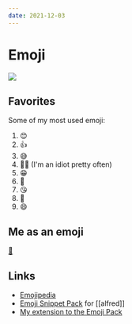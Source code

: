 ```yaml
---
date: 2021-12-03
---
```


# Emoji
![](https://emojipedia.org/static/img/logo/emojipedia-logo-140@2x.0a561abc1c83.png)

## Favorites
Some of my most used emoji:

1. 😊
1. 👍
1. 😅
1. 🤦‍♂️ (I'm an idiot pretty often)
1. 😁
1. 🦥
1. 😘
1. 🙈
1. 😄

## Me as an emoji
[🦥](https://open.spotify.com/playlist/0x0ZQcmLsamIx5bF5px2Tc)

## Links
- [Emojipedia](https://emojipedia.org/)
- [Emoji Snippet Pack](joelcalifa.com/blog/alfred-emoji-snippet-pack) for [[alfred]]
- [My extension to the Emoji Pack](https://github.com/dnnsmnstrr/workflows#snippets)
